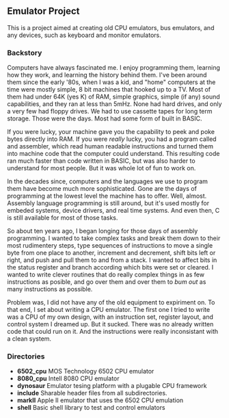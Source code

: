 ## Emulator Project

This is a project aimed at creating old CPU emulators,
bus emulators, and any devices, such as keyboard and
monitor emulators.

### Backstory

Computers have always fascinated me.  I enjoy programming them,
learning how they work, and learning the history behind them.
I've been around them since the early '80s, when I was a kid,
and "home" computers at the time were mostly simple, 8 bit machines
that hooked up to a TV.  Most of them had under 64K (yes K) of
RAM, simple graphics, simple (if any) sound capabilities, and 
they ran at less than 5mHz. None had hard drives, and only a very 
few had floppy drives. We had to use cassette tapes for long term 
storage.  Those were the days.  Most had some form of built in 
BASIC.

If you were lucky, your machine gave you the capability to peek
and poke bytes directly into RAM.  If you were _really_ lucky, you
had a program called and assembler, which read human readable
instructions and turned them into machine code that the computer
could understand.  This resulting code ran much faster than code
written in BASIC, but was also harder to understand for most
people.  But it was whole lot of fun to work on.

In the decades since, computers and the languages we use to program
them have become much more sophisticated.  Gone are the days 
of programming at the lowest level the machine has to offer. Well,
almost.  Assembly language programming is still around, but it's 
used mostly for embeded systems, device drivers, and real time
systems.  And even then, C is still available for most of those
tasks.

So about ten years ago, I began longing for those days of 
assembly programming.  I wanted to take complex tasks and break
them down to their most rudimentery steps, type sequences of
instructions to move a single byte from one place to another, 
increment and decrement, shift bits left or right, and push
and pull them to and from a stack.  I wanted to affect bits
in the status register and branch according which bits
were set or cleared.  I wanted to write clever routines that
do really complex things in as few instructions as posible,
and go over them and over them to _bum out_ as many instructions
as possible.

Problem was, I did not have any of the old equipment to expiriment
on.  To that end, I set about writing a CPU emulator.  The first
one I tried to write was a CPU of my own design, with an instruction
set, register layout, and control system I dreamed up.  But it
sucked.  There was no already written code that could run on it. And
the instructions were really inconsistant with a clean system.

### Directories

* **6502_cpu** MOS Technology 6502 CPU emulator
* **8080_cpu** Intell 8080 CPU emulator
* **dynosaur** Emulator tesing platform with a plugable CPU framework
* **include**  Sharable header files from all subdirectories.
* **markII**   Apple II emulator that uses the 6502 CPU emulation
* **shell**    Basic shell library to test and control emulators

